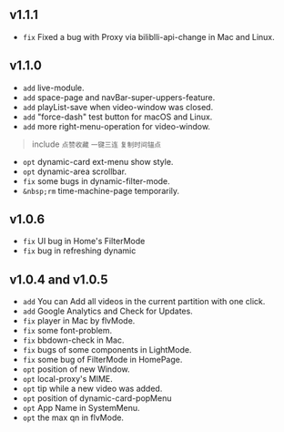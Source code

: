 ## v1.1.1
- `fix` Fixed a bug with Proxy via biliblli-api-change in Mac and Linux.

## v1.1.0
- `add` live-module.
- `add` space-page and navBar-super-uppers-feature.
- `add` playList-save when video-window was closed.
- `add` "force-dash" test button for macOS and Linux.
- `add` more right-menu-operation for video-window.
> include `点赞收藏` `一键三连` `复制时间锚点`
- `opt` dynamic-card ext-menu show style.
- `opt` dynamic-area scrollbar.
- `fix` some bugs in dynamic-filter-mode.
- `&nbsp;rm` time-machine-page temporarily.

## v1.0.6
- `fix` UI bug in Home's FilterMode 
- `fix` bug in refreshing dynamic

## v1.0.4 and v1.0.5
- `add` You can Add all videos in the current partition with one click.
- `add` Google Analytics and Check for Updates.
- `fix` player in Mac by flvMode.
- `fix` some font-problem.
- `fix` bbdown-check in Mac.
- `fix` bugs of some components in LightMode.
- `fix` some bug of FilterMode in HomePage.
- `opt` position of new Window.
- `opt` local-proxy's MIME.
- `opt` tip while a new video was added.
- `opt` position of dynamic-card-popMenu
- `opt` App Name in SystemMenu.
- `opt` the max qn in flvMode.